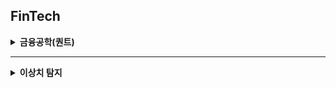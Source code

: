 ## FinTech

<details>
<summary><strong>금융공학(퀀트)</strong></summary>

- 국내 주식 데이터 수집 [![Open In Colab](https://colab.research.google.com/assets/colab-badge.svg)](https://drive.google.com/file/d/1DuQ51I5m4-cyAfLnV_XUyYMIR71ipjnd/view?usp=sharing)

</details>

---

<details>
<summary><strong>이상치 탐지</strong></summary>

- 신용카드 사기거래 탐지 [![Open In Colab](https://colab.research.google.com/assets/colab-badge.svg)](https://colab.research.google.com/drive/17RTwnrg2CMFReG-GIUnHwohWyM7ENqgI?usp=sharing)

    > Isolation Forest[![Notion](https://img.shields.io/badge/Notion-000?logo=notion&logoColor=white)](https://www.notion.so/Isolation-Forest-25d47a380dc88067a642ddeb19d2069a?source=copy_link)  

</details>
